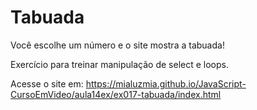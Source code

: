 # Tabuada

Você escolhe um número e o site mostra a tabuada!

Exercício para treinar manipulação de  select e loops.

Acesse o site em: https://mialuzmia.github.io/JavaScript-CursoEmVideo/aula14ex/ex017-tabuada/index.html
